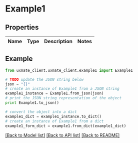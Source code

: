 # Example1


## Properties
Name | Type | Description | Notes
------------ | ------------- | ------------- | -------------

## Example

```python
from uxmate_client.uxmate_client.example1 import Example1

# TODO update the JSON string below
json = "{}"
# create an instance of Example1 from a JSON string
example1_instance = Example1.from_json(json)
# print the JSON string representation of the object
print Example1.to_json()

# convert the object into a dict
example1_dict = example1_instance.to_dict()
# create an instance of Example1 from a dict
example1_form_dict = example1.from_dict(example1_dict)
```
[[Back to Model list]](../README.md#documentation-for-models) [[Back to API list]](../README.md#documentation-for-api-endpoints) [[Back to README]](../README.md)


